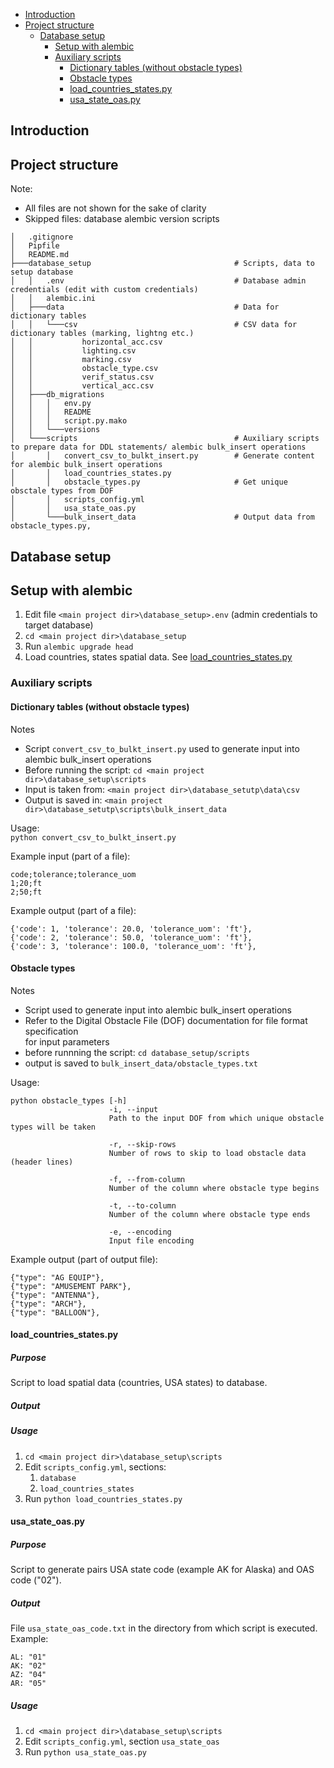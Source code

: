 - [Introduction](#introduction) 
- [Project structure](#project_structure)
  - [Database setup](#database_setup)
     - [Setup with alembic](#setup_alembic)
     - [Auxiliary scripts](#aux_scripts)
       - [Dictionary tables (without obstacle types)](#dictionary_tables)
       - [Obstacle types](#obstacle_types) 
       - [load_countries_states.py](#load_ctry_states)
       - [usa_state_oas.py](#usa_state_oas)



## Introduction <a name=introduction>

## Project structure <a name=project_structure>

Note:
- All files are not shown for the sake of clarity
- Skipped files: database alembic version scripts

```
│   .gitignore
│   Pipfile
│   README.md
├───database_setup                                # Scripts, data to setup database
│   │   .env                                      # Database admin credentials (edit with custom credentials)
│   │   alembic.ini
│   ├───data                                      # Data for dictionary tables
│   │   └───csv                                   # CSV data for dictionary tables (marking, lightng etc.)
│   │           horizontal_acc.csv
│   │           lighting.csv
│   │           marking.csv
│   │           obstacle_type.csv
│   │           verif_status.csv
│   │           vertical_acc.csv
│   ├───db_migrations
│   │   │   env.py
│   │   │   README
│   │   │   script.py.mako
│   │   └───versions
│   └───scripts                                   # Auxiliary scripts to prepare data for DDL statements/ alembic bulk_insert operations
│       │   convert_csv_to_bulkt_insert.py        # Generate content for alembic bulk_insert operations
│       │   load_countries_states.py
│       │   obstacle_types.py                     # Get unique obsctale types from DOF
│       │   scripts_config.yml
│       │   usa_state_oas.py
│       └───bulk_insert_data                      # Output data from obstacle_types.py,
```

## Database setup <a name=database_setup>

## Setup with alembic <a name setup_alembic>

1. Edit file `<main project dir>\database_setup>.env` (admin credentials to target database)
2. `cd <main project dir>\database_setup`
3. Run `alembic upgrade head`
4. Load countries, states spatial data. See [load_countries_states.py](#load_ctry_states)

### Auxiliary scripts <a name aux_scripts>

#### Dictionary tables (without obstacle types) <a name=dictionary_tables>

Notes
- Script `convert_csv_to_bulkt_insert.py` used to generate input into alembic bulk_insert operations
- Before running the script: `cd <main project dir>\database_setup\scripts`
- Input is taken from: `<main project dir>\database_setutp\data\csv`
- Output is saved in: `<main project dir>\database_setutp\scripts\bulk_insert_data`

Usage:  
`python convert_csv_to_bulkt_insert.py`

Example input (part of a file):

    code;tolerance;tolerance_uom
    1;20;ft
    2;50;ft

Example output (part of a file):

    {'code': 1, 'tolerance': 20.0, 'tolerance_uom': 'ft'},
    {'code': 2, 'tolerance': 50.0, 'tolerance_uom': 'ft'},
    {'code': 3, 'tolerance': 100.0, 'tolerance_uom': 'ft'},

#### Obstacle types <a name=obstacle_types>

Notes
- Script used to generate input into alembic bulk_insert operations
- Refer to the Digital Obstacle File (DOF) documentation for file format specification   
  for input parameters
- before runnning the script: `cd database_setup/scripts`
- output is saved to `bulk_insert_data/obstacle_types.txt`

Usage:
```
python obstacle_types [-h]
                      -i, --input
                      Path to the input DOF from which unique obstacle types will be taken
                      
                      -r, --skip-rows
                      Number of rows to skip to load obstacle data (header lines)
                      
                      -f, --from-column
                      Number of the column where obstacle type begins
                      
                      -t, --to-column
                      Number of the column where obstacle type ends
                      
                      -e, --encoding
                      Input file encoding
```

Example output (part of output file): 

    {"type": "AG EQUIP"},
    {"type": "AMUSEMENT PARK"},
    {"type": "ANTENNA"},
    {"type": "ARCH"},
    {"type": "BALLOON"},

#### load_countries_states.py <a name=load_ctry_states>

##### Purpose
Script to load spatial data (countries, USA states) to database.
##### Output
##### Usage

1. `cd <main project dir>\database_setup\scripts`
2. Edit `scripts_config.yml`, sections: 
   1. `database`
   2. `load_countries_states`
3. Run `python load_countries_states.py`

#### usa_state_oas.py <a name=usa_state_oas>

##### Purpose
Script to generate pairs USA state code (example AK for Alaska) and OAS code ("02").

##### Output

File `usa_state_oas_code.txt` in the directory from which script is executed.
Example:

    AL: "01"
    AK: "02"
    AZ: "04"
    AR: "05"

##### Usage

1. `cd <main project dir>\database_setup\scripts`
2. Edit `scripts_config.yml`, section `usa_state_oas`
3. Run `python usa_state_oas.py`

